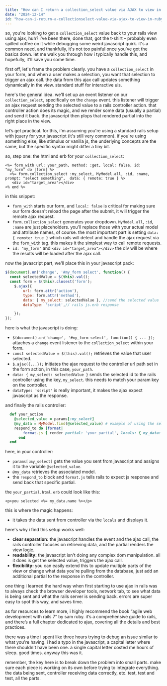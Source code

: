 ```yaml
---
title: "How can I return a collection_select value via AJAX to view in Ruby on Rails?"
date: "2024-12-14"
id: "how-can-i-return-a-collectionselect-value-via-ajax-to-view-in-ruby-on-rails"
---
```


so, you're looking to get a `collection_select` value back to your rails view using ajax, huh? i've been there, done that, got the t-shirt – probably even spilled coffee on it while debugging some weird javascript quirk. it's a common need, and thankfully, it's not too painful once you've got the basics down. let me walk you through how i typically handle this, and hopefully, it’ll save you some time.

first off, let's frame the problem clearly. you have a `collection_select` in your form, and when a user makes a selection, you want that selection to trigger an ajax call. the data from this ajax call updates something dynamically in the view. standard stuff for interactive uis.

here's the general idea. we’ll set up an event listener on our `collection_select`, specifically on the `change` event. this listener will trigger an ajax request sending the selected value to a rails controller action. that controller action does its magic, and we render some data (usually a partial) and send it back. the javascript then plops that rendered partial into the right place in the view.

let’s get practical. for this, i'm assuming you're using a standard rails setup with jquery for your javascript (it's still very common). if you're using something else, like stimulus or vanilla js, the underlying concepts are the same, but the specific syntax might differ a tiny bit.

so, step one: the html and erb for your `collection_select`:

```erb
<%= form_with url: your_path, method: :get, local: false, id: "my_form" do |form| %>
  <%= form.collection_select :my_select, MyModel.all, :id, :name, prompt: "select something",  data: { remote: true } %>
   <div id="target_area"></div>
<% end %>
```

in this snippet:

*   `form_with` starts our form, and `local: false` is critical for making sure our form doesn't reload the page after the submit, it will trigger the remote ajax request.
*   `form.collection_select` generates your dropdown. `MyModel.all`, `:id`, `:name` are just placeholders. you’ll replace those with your actual model and attribute names, of course. the most important part is setting `data: { remote: true }` which rails will detect and handle the ajax request via the `form_with` tag. this makes it the simplest way to call remote requests.
*   `id: "my_form"` and `<div id="target_area"></div>` the div will be where the results will be loaded after the ajax call.

now the javascript part, we'll place this in your javascript pack:

```javascript
$(document).on('change', '#my_form select', function() {
  const selectedValue = $(this).val();
  const form = $(this).closest('form');
    $.ajax({
        url: form.attr('action'),
        type: form.attr('method'),
        data: { my_select: selectedValue }, //send the selected value
        dataType: 'script',// rails js.erb response

    });
});
```

here is what the javascript is doing:

*   `$(document).on('change', '#my_form select', function() { ... });` attaches a `change` event listener to the `collection_select` within your form.
*   `const selectedValue = $(this).val();` retrieves the value that user selected.
*   `$.ajax({...});` initiates the ajax request to the controller url path set in the form action, in this case, `your_path`.
*   `data: { my_select: selectedValue }` sends the selected id to the rails controller using the key, `my_select`. this needs to match your param key on the controller.
*   `dataType: 'script'` is really important, it makes the ajax expect javascript as the response.

and finally the rails controller:

```ruby
  def your_action
    @selected_value = params[:my_select]
    @my_data = MyModel.find(@selected_value) # example of using the selected value to retrieve some data
    respond_to do |format|
        format.js { render partial: 'your_partial', locals: { my_data: @my_data } }
      end
  end
```

here, in your controller:

*   `params[:my_select]` gets the value you sent from javascript and assigns it to the variable `@selected_value`.
*   `@my_data` retrieves the associated model.
*   the `respond_to` block and `format.js` tells rails to expect js response and send back that specific partial.

the `your_partial.html.erb` could look like this:

```erb
<p>you selected <%= my_data.name %></p>
```

this is where the magic happens:

*   it takes the data sent from controller via the `locals` and displays it.

here's why i find this setup works well:

*   **clear separation:** the javascript handles the event and the ajax call, the rails controller focuses on retrieving data, and the partial renders the view logic.
*   **readability:** the javascript isn't doing any complex dom manipulation. all it does is get the selected value, triggers the ajax call.
*   **flexibility:** you can easily extend this to update multiple parts of the view or change what data you're pulling from the database, just add an additional partial to the response in the controller.

one thing i learned the hard way when first starting to use ajax in rails was to always check the browser developer tools, network tab, to see what data is being sent and what the rails server is sending back. errors are super easy to spot this way, and saves time.

as for resources to learn more, i highly recommend the book “agile web development with rails 7” by sam ruby. it’s a comprehensive guide to rails, and there’s a full chapter dedicated to ajax, covering all the details and best practices.

there was a time i spent like three hours trying to debug an issue similar to what you're having. i had a typo in the javascript, a capital letter where there shouldn't have been one. a single capital letter costed me hours of sleep. good times. anyway this was it.

remember, the key here is to break down the problem into small parts. make sure each piece is working on its own before trying to integrate everything. the data being sent, controller receiving data correctly, etc. test, test and test, all the parts.
